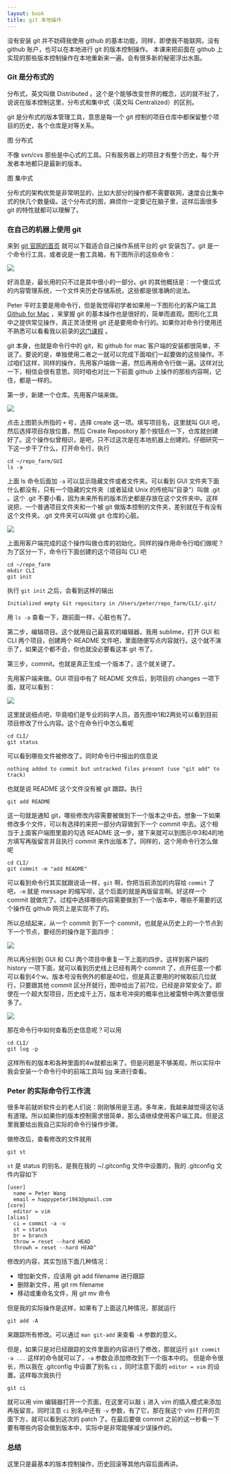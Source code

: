 ```yaml
---
layout: book
title: git 本地操作
---
```


没有安装 git 并不妨碍我使用 github 的基本功能，同样，即使我不能联网，没有 github 账户，也可以在本地进行 git 的版本控制操作。
本课来把前面在 github 上实现的那些版本控制操作在本地重新来一遍。会有很多新的秘密浮出水面。

### Git 是分布式的

分布式，英文叫做 Distributed 。这个是个能够改变世界的概念，远的就不扯了，说说在版本控制这里，分布式和集中式（英文叫 Centralized）的区别。

git 是分布式的版本管理工具，意思是每一个 git 控制的项目仓库中都保留整个项目的历史，各个仓库是对等关系。

图 分布式

不像 svn/cvs 那些是中心式的工具。只有服务器上的项目才有整个历史，每个开发者本地都只是最新的版本。

图 集中式

分布式的架构优势是非常明显的，比如大部分的操作都不需要联网，速度会比集中式的快几个数量级。这个分布式的图，麻烦你一定要记在脑子里，这样后面很多 git 的特性就都可以理解了。

### 在自己的机器上使用 git

来到 [git 官网的首页](http://git-scm.com/) 就可以下载适合自己操作系统平台的 git 安装包了。git 是一个命令行工具，或者说是一套工具箱，有下图所示的这些命令：

![](images/local_git/git_commands.png)

好消息是，最长用的只不过是其中很小的一部分。git 的其他概括是：一个傻瓜式的内容管理系统，一个文件夹历史存储系统，这些都是很准确的说法。

Peter 平时主要是用命令行，但是我觉得初学者如果用一下图形化的客户端工具 [Github for Mac](https://mac.github.com/index.html) ，来掌握 git 的基本操作也是很好的，简单而直观。图形化工具中之提供常见操作，真正灵活使用 git 还是要用命令行的。如果你对命令行使用还不熟悉可以看看我以前录的[这门课程](http://happypeter.github.io/LGCB/) 。


git 本身，也就是命令行中的 git，和 github for mac 客户端的安装都很简单，不说了。要说的是，单独使用二者之一就可以完成下面咱们一起要做的这些操作。不过咱们这样，同样的操作，先用客户端做一遍，然后再用命令行做一遍。这样对比一下，相信会很有意思。同时咱也对比一下前面 github 上操作的那些内容啊，记住，都是一样的。

第一步，新建一个仓库。先用客户端来做。

![](images/local_git/mac_create.png)

点击上图箭头所指的 `+` 号，选择 create 这一项。填写项目名，这里就叫 GUI 吧，然后选择项目存放位置，然后 Create Repository 那个按钮点一下，仓库就创建好了。这个操作似曾相识，是吧，只不过这次是在本地机器上创建的。仔细研究一下这一步干了什么，打开命令行，执行

    cd ~/repo_farm/GUI
    ls -a

上面 ls 命令后面加 `-a` 可以显示隐藏文件或者文件夹。可以看到 GUI 文件夹下面什么都没有，只有一个隐藏的文件夹（或者延续 Unix 的传统叫”目录“）叫做 .git 。这个 .git 不要小看，因为未来所有的版本历史都是存放在这个文件夹中。这样说把，一个普通项目文件夹和一个被 git 做版本控制的文件夹，差别就在于有没有这个文件夹。.git 文件夹可以叫做 git 仓库的心脏。

![](images/local_git/heart_git.png)


上面用客户端完成的这个操作叫做仓库的初始化，同样的操作用命令行咱们做呢？为了区分一下，命令行下面创建的这个项目叫 CLI 吧

    cd ~/repo_farm
    mkdir CLI
    git init

执行 `git init` 之后，会看到这样的输出

    Initialized empty Git repository in /Users/peter/repo_farm/CLI/.git/

用 `ls -a` 查看一下，跟前面一样，心脏也有了。

第二步，编辑项目。这个就用自己最喜欢的编辑器，我用 sublime，打开 GUI 和 CLI 两个项目，创建两个 README 文件吧，里面随便写点内容就行。这个就不演示了，如果这个都不会，你也就没必要看这本 git 书了。

第三步，commit。也就是真正生成一个版本了，这个就关键了。

先用客户端来做。GUI 项目中有了 README 文件后，到项目的 changes 一项下面，就可以看到：

![](images/local_git/mac_change.png)


这里就说细点吧，毕竟咱们是专业的码字人员。首先图中1和2两处可以看到目前项目修改了什么内容。这个在命令行中怎么看呢
    
    cd CLI/
    git status

可以看到哪些文件被修改了。同时命令行中报出的信息说

    nothing added to commit but untracked files present (use "git add" to track)

也就是说 README 这个文件没有被 git 跟踪。执行

    git add README

这一句就是通知 git，哪些修改内容需要被做到下一个版本之中去。想象一下如果修改多个文件，可以有选择的来把一部分内容做到下一个 commit 中去。这个相当于上面客户端图里面的勾选 README 这一步。接下来就可以到图示中3和4的地方填写再版留言并且执行 commit 来作出版本了。同样的，这个用命令行怎么做呢

    cd CLI/
    git commit -m "add README"

可以看到命令行其实就跟说话一样，`git` 啊，你把当前添加的内容给 `commit` 了吧，`-m` 就是 message 的缩写呗，这个后面的就是再版留言啊。好这样一个 commit 就做完了。过程中选择哪些内容需要做到下一个版本中，哪些不需要的这个操作在 github 网页上是实现不了的。

所以总结起来，从一个 commit 到下一个 commit，也就是从历史上的一个节点到下一个节点，要经历的操作是下面四步：

![](images/local_git/c2c.png)

所以再分别到 GUI 和 CLI 两个项目中重复一下上面的四步。这样到客户端的 history 一项下面，就可以看到历史线上已经有两个 commit 了，点开任意一个都可以看到4个w。版本号没有例外的都是40位，但是真正要用的时候取前几位就行，只要跟其他 commit 区分开就行，图中给出了前7位，已经是非常安全了。即使在一个超大型项目，历史成千上万，版本号冲突的概率也比被雷劈中两次要低很多了。

![](images/local_git/local_4w.png)

那在命令行中如何查看历史信息呢？可以用

    cd CLI/
    git log -p

这样所有的版本和各种里面的4w就都出来了。但是问题是不够美观，所以实际中我会安装一个命令行中的前端工具叫 [tig](https://github.com/jonas/tig) 来进行查看。

### Peter 的实际命令行工作流

很多年前就听软件业的老人们说：刚刚够用是王道。多年来，我越来越觉得这句话有道理。所以如果你的版本控制需求很简单，那么请继续使用客户端工具。但是这里我要给出我自己实际的命令行操作步骤。

做修改后，查看修改的文件就用

    git st

`st` 是 status 的别名，是我在我的 ~/.gitconfig 文件中设置的，我的 .gitconfig 文件内容如下


    [user]
      name = Peter Wang
      email = happypeter1983@gmail.com
    [core]
      editor = vim
    [alias]
      ci = commit -a -v
      st = status
      br = branch
      throw = reset --hard HEAD
      throwh = reset --hard HEAD^

修改的内容，其实包括下面几种情况：
- 增加新文件，应该用 git add filename 进行跟踪
- 删除新文件，用 git rm filename
- 移动或重命名文件，用 git mv 命令

但是我的实际操作是这样，如果有了上面这几种情况，那就运行

    git add -A

来跟踪所有修改。可以通过 `man git-add` 来查看 `-A` 参数的意义。

但是，如果只是对已经跟踪的文件里面的内容进行了修改，那就运行 `git commit -a ...` 这样的命令就可以了，`-a` 参数会添加修改到下一个版本中的。
但是命令很长，所以我在 .gitconfig 中设置了别名 `ci` ，同时注意下面的 `editor = vim` 的设置。这样每次我执行

    git ci

就可以用 vim 编辑器打开一个页面，在这里可以敲 `i` 进入 vim 的插入模式来添加再版留言。同时注意 `ci` 别名中还有 `-v` 参数，有了它，那在我这个 vim 打开的页面下方，就可以看到这次的 patch 了。在最后要做 commit 之前的这一秒看一下要有哪些内容会做到版本中，实际中是非常能够减少误操作的。

### 总结

这里只是最基本的版本控制操作，历史回滚等其他内容后面再讲。